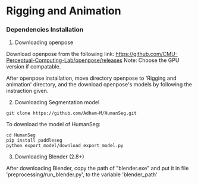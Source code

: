 # Rigging and Animation

### Dependencies Installation

1. Downloading openpose 

Download openpose from the following link: https://github.com/CMU-Perceptual-Computing-Lab/openpose/releases
Note: Choose the GPU version if compatable.

After openpose installation, move directory openpose to 'Rigging and animation' directory, and the download openpose's models by following the instraction given.

2. Downloading Segmentation model

```{sh}
git clone https://github.com/Adham-M/HumanSeg.git
```

To download the model of HumanSeg:
```{sh}
cd HumanSeg
pip install paddleseg
python export_model/download_export_model.py
```

3. Downloading Blender (2.8+) 

After downloading Blender, copy the path of "blender.exe" and put it in file 'preprocessing/run_blender.py', to the variable 'blender_path'
